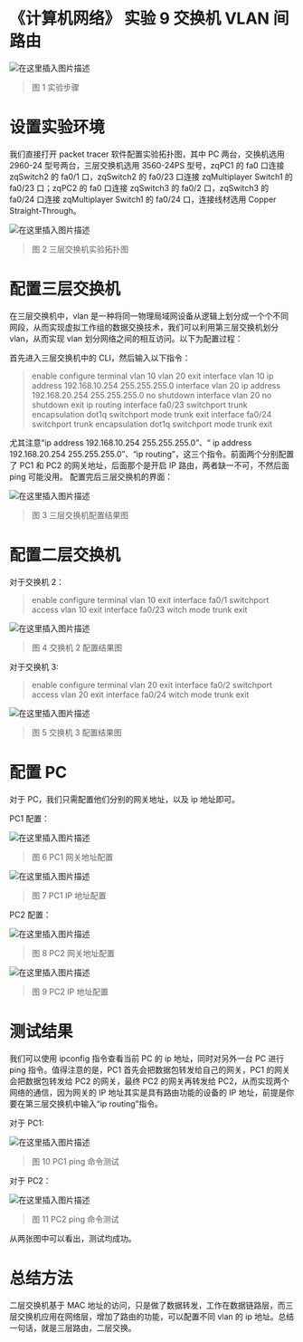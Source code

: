 # 《计算机网络》 实验 9 交换机 VLAN 间路由

![在这里插入图片描述](https://img-blog.csdnimg.cn/eafb9831b7bf49c689c5a21ab9b8667c.png?x-oss-process=image/watermark,type_d3F5LXplbmhlaQ,shadow_50,text_Q1NETiBA5aSp5LiLNTkxMg==,size_20,color_FFFFFF,t_70,g_se,x_16)

> 图 1 实验步骤

# 设置实验环境

我们直接打开 packet tracer 软件配置实验拓扑图，其中 PC 两台，交换机选用 2960-24 型号两台，三层交换机选用 3560-24PS 型号，zqPC1 的 fa0 口连接 zqSwitch2 的 fa0/1 口，zqSwitch2 的 fa0/23 口连接 zqMultiplayer Switch1 的 fa0/23 口；zqPC2 的 fa0 口连接 zqSwitch3 的 fa0/2 口，zqSwitch3 的 fa0/24 口连接 zqMultiplayer Switch1 的 fa0/24 口，连接线材选用 Copper Straight-Through。

![在这里插入图片描述](https://img-blog.csdnimg.cn/8cfd9d8ee45c46b9ba8de233b60bc6a5.png?x-oss-process=image/watermark,type_d3F5LXplbmhlaQ,shadow_50,text_Q1NETiBA5aSp5LiLNTkxMg==,size_20,color_FFFFFF,t_70,g_se,x_16)

> 图 2 三层交换机实验拓扑图

# 配置三层交换机

在三层交换机中，vlan 是一种将同一物理局域网设备从逻辑上划分成一个个不同网段，从而实现虚拟工作组的数据交换技术，我们可以利用第三层交换机划分 vlan，从而实现 vlan 划分网络之间的相互访问。以下为配置过程：

首先进入三层交换机中的 CLI，然后输入以下指令：

> enable
> configure terminal
> vlan 10
> vlan 20
> exit
> interface vlan 10
> ip address 192.168.10.254 255.255.255.0
> interface vlan 20
> ip address 192.168.20.254 255.255.255.0
> no shutdown
> interface vlan 20
> no shutdown
> exit
> ip routing
> interface fa0/23
> switchport trunk encapsulation dot1q
> switchport mode trunk
> exit
> interface fa0/24
> switchport trunk encapsulation dot1q
> switchport mode trunk
> exit

尤其注意“ip address 192.168.10.254 255.255.255.0”、“ ip address 192.168.20.254 255.255.255.0”、“ip routing”，这三个指令。前面两个分别配置了 PC1 和 PC2 的网关地址，后面那个是开启 IP 路由，两者缺一不可，不然后面 ping 可能没用。
配置完后三层交换机的界面：

![在这里插入图片描述](https://img-blog.csdnimg.cn/93971990d0bf4c559a2fd0991f04b76d.png?x-oss-process=image/watermark,type_d3F5LXplbmhlaQ,shadow_50,text_Q1NETiBA5aSp5LiLNTkxMg==,size_20,color_FFFFFF,t_70,g_se,x_16)

> 图 3 三层交换机配置结果图

# 配置二层交换机

对于交换机 2：

> enable
> configure terminal
> vlan 10
> exit
> interface fa0/1
> switchport access vlan 10
> exit
> interface fa0/23
> witch mode trunk
> exit

![在这里插入图片描述](https://img-blog.csdnimg.cn/aca5620c19ed478087032ac7a1e4b94b.png?x-oss-process=image/watermark,type_d3F5LXplbmhlaQ,shadow_50,text_Q1NETiBA5aSp5LiLNTkxMg==,size_20,color_FFFFFF,t_70,g_se,x_16)

> 图 4 交换机 2 配置结果图

对于交换机 3:

> enable
> configure terminal
> vlan 20
> exit
> interface fa0/2
> switchport access vlan 20
> exit
> interface fa0/24
> witch mode trunk
> exit

![在这里插入图片描述](https://img-blog.csdnimg.cn/8234426dc2374a7c8f71b2fe22e1cd0a.png?x-oss-process=image/watermark,type_d3F5LXplbmhlaQ,shadow_50,text_Q1NETiBA5aSp5LiLNTkxMg==,size_20,color_FFFFFF,t_70,g_se,x_16)

> 图 5 交换机 3 配置结果图

# 配置 PC

对于 PC，我们只需配置他们分别的网关地址，以及 ip 地址即可。

PC1 配置：

![在这里插入图片描述](https://img-blog.csdnimg.cn/7f54c5b4066d48f694da841b5a04be23.jpg?x-oss-process=image/watermark,type_d3F5LXplbmhlaQ,shadow_50,text_Q1NETiBA5aSp5LiLNTkxMg==,size_20,color_FFFFFF,t_70,g_se,x_16)

> 图 6 PC1 网关地址配置

![在这里插入图片描述](https://img-blog.csdnimg.cn/f6ee9eb8b87e4e0f93c622b840fbeb1e.jpg?x-oss-process=image/watermark,type_d3F5LXplbmhlaQ,shadow_50,text_Q1NETiBA5aSp5LiLNTkxMg==,size_20,color_FFFFFF,t_70,g_se,x_16)

> 图 7 PC1 IP 地址配置

PC2 配置：

![在这里插入图片描述](https://img-blog.csdnimg.cn/81fe22d6ce644a24aaa9f451e7e5e79f.jpg?x-oss-process=image/watermark,type_d3F5LXplbmhlaQ,shadow_50,text_Q1NETiBA5aSp5LiLNTkxMg==,size_20,color_FFFFFF,t_70,g_se,x_16)

> 图 8 PC2 网关地址配置

![在这里插入图片描述](https://img-blog.csdnimg.cn/107e5d70171a44a9b583ef52eafe9c83.png?x-oss-process=image/watermark,type_d3F5LXplbmhlaQ,shadow_50,text_Q1NETiBA5aSp5LiLNTkxMg==,size_20,color_FFFFFF,t_70,g_se,x_16)

> 图 9 PC2 IP 地址配置

# 测试结果

我们可以使用 ipconfig 指令查看当前 PC 的 ip 地址，同时对另外一台 PC 进行 ping 指令。值得注意的是，PC1 首先会把数据包转发给自己的网关，PC1 的网关会把数据包转发给 PC2 的网关，最终 PC2 的网关再转发给 PC2，从而实现两个网络的通信，因为网关的 IP 地址其实是具有路由功能的设备的 IP 地址，前提是你要在第三层交换机中输入“ip routing”指令。

对于 PC1:

![在这里插入图片描述](https://img-blog.csdnimg.cn/4bb7b043a7294333b292e230612c4b8b.png?x-oss-process=image/watermark,type_d3F5LXplbmhlaQ,shadow_50,text_Q1NETiBA5aSp5LiLNTkxMg==,size_20,color_FFFFFF,t_70,g_se,x_16)

> 图 10 PC1 ping 命令测试

对于 PC2：

![在这里插入图片描述](https://img-blog.csdnimg.cn/5bdad10a5fcb4504a4508d5c7f08857e.png?x-oss-process=image/watermark,type_d3F5LXplbmhlaQ,shadow_50,text_Q1NETiBA5aSp5LiLNTkxMg==,size_20,color_FFFFFF,t_70,g_se,x_16)

> 图 11 PC2 ping 命令测试

从两张图中可以看出，测试均成功。

# 总结方法

二层交换机基于 MAC 地址的访问，只是做了数据转发，工作在数据链路层，而三层交换机应用在网络层，增加了路由的功能，可以配置不同 vlan 的 ip 地址。总结一句话，就是三层路由，二层交换。
